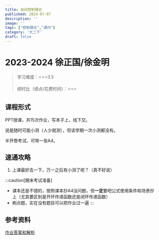 ```yaml
---
title: 自动控制理论
published: 2024-07-07
description: ''
image: ''
tags: ["控制理论","课内"]
category: '大二下'
draft: false 
---
```


# 2023-2024 徐正国/徐金明

> 学习难度：⭐⭐⭐3.5
>
> 绩时比（绩点/花费时间）：⭐⭐⭐

## 课程形式

PPT授课，共15次作业，写本子上，线下交。

说是随时可能小测（人少就测），但该学期一次小测都没有。

半开卷考试，可带一张A4。

## 速通攻略

1. 上课最好去一下，万一之后有小测了呢？（真不好说）

:::caution[期末考试准备]
- 课本还是不错的，按照课本抄A4没问题，但**一定**要吧公式使用条件和场景抄上（尤其要区别是开环传递函数还是闭环传递函数）
- 刷点题，实在没有题目可以把作业过一遍
:::

## 参考资料

<a href="https://raw.githubusercontent.com/Indra-Tang/fuwari/main/public/zikong.zip" download>作业答案和解析</a>